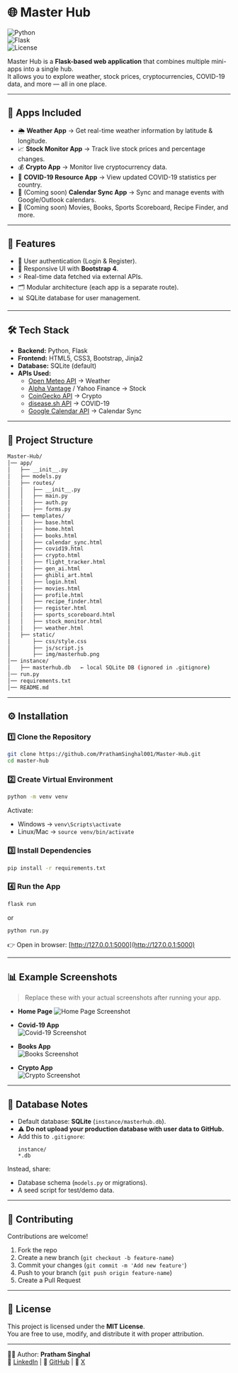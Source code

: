 # 🌐 Master Hub  

![Python](https://img.shields.io/badge/Python-3.9%2B-blue)  
![Flask](https://img.shields.io/badge/Flask-Framework-lightgrey)  
![License](https://img.shields.io/badge/License-MIT-green)  

Master Hub is a **Flask-based web application** that combines multiple mini-apps into a single hub.  
It allows you to explore weather, stock prices, cryptocurrencies, COVID-19 data, and more — all in one place.  

---

## 📌 Apps Included
- 🌦 **Weather App** → Get real-time weather information by latitude & longitude.  
- 📈 **Stock Monitor App** → Track live stock prices and percentage changes.  
- 💰 **Crypto App** → Monitor live cryptocurrency data.  
- 🦠 **COVID-19 Resource App** → View updated COVID-19 statistics per country.  
- 📅 (Coming soon) **Calendar Sync App** → Sync and manage events with Google/Outlook calendars.  
- 🎥 (Coming soon) Movies, Books, Sports Scoreboard, Recipe Finder, and more.  

---

## 🚀 Features
- 🔐 User authentication (Login & Register).  
- 📱 Responsive UI with **Bootstrap 4**.  
- ⚡ Real-time data fetched via external APIs.  
- 🗂 Modular architecture (each app is a separate route).  
- 📊 SQLite database for user management.  

---

## 🛠️ Tech Stack
- **Backend:** Python, Flask  
- **Frontend:** HTML5, CSS3, Bootstrap, Jinja2  
- **Database:** SQLite (default)  
- **APIs Used:**  
  - [Open Meteo API](https://open-meteo.com/) → Weather  
  - [Alpha Vantage](https://www.alphavantage.co/) / Yahoo Finance → Stock  
  - [CoinGecko API](https://www.coingecko.com/en/api) → Crypto  
  - [disease.sh API](https://disease.sh/) → COVID-19  
  - [Google Calendar API](https://developers.google.com/calendar) → Calendar Sync  

---

## 📂 Project Structure
```bash
Master-Hub/
│── app/
│   ├── __init__.py
│   ├── models.py
│   ├── routes/
│   │   ├── __init__.py
│   │   ├── main.py
│   │   ├── auth.py
│   │   ├── forms.py
│   ├── templates/
│   │   ├── base.html
│   │   ├── home.html
│   │   ├── books.html
│   │   ├── calendar_sync.html
│   │   ├── covid19.html
│   │   ├── crypto.html
│   │   ├── flight_tracker.html
│   │   ├── gen_ai.html
│   │   ├── ghibli_art.html
│   │   ├── login.html
│   │   ├── movies.html
│   │   ├── profile.html
│   │   ├── recipe_finder.html
│   │   ├── register.html
│   │   ├── sports_scoreboard.html
│   │   ├── stock_monitor.html
│   │   ├── weather.html
│   ├── static/
│       ├── css/style.css
│       ├── js/script.js
│       ├── img/masterhub.png
│── instance/
│   ├── masterhub.db   ← local SQLite DB (ignored in .gitignore)
│── run.py
│── requirements.txt
│── README.md
```

---

## ⚙️ Installation

### 1️⃣ Clone the Repository
```bash
git clone https://github.com/PrathamSinghal001/Master-Hub.git
cd master-hub
```

### 2️⃣ Create Virtual Environment
```bash
python -m venv venv
```

Activate:
- Windows → `venv\Scripts\activate`  
- Linux/Mac → `source venv/bin/activate`

### 3️⃣ Install Dependencies
```bash
pip install -r requirements.txt
```

### 4️⃣ Run the App
```bash
flask run
```
or
```bash
python run.py
```

👉 Open in browser: [http://127.0.0.1:5000](http://127.0.0.1:5000)  

---

## 📊 Example Screenshots  

> Replace these with your actual screenshots after running your app.
- **Home Page**
  ![Home Page Screenshot](https://github.com/PrathamSinghal001/Master-Hub/blob/420df1f87d0c46335410f94cb59f176b6547c93b/Screenshot_25-9-2025_175551_127.0.0.1.jpeg)
- **Covid-19 App**  
  ![Covid-19 Screenshot](https://github.com/PrathamSinghal001/Master-Hub/blob/0155bc601fbd74a46cd3bc51a237935258d95f3c/Screenshot_25-9-2025_175244_127.0.0.1.jpeg)  

- **Books App**  
  ![Books Screenshot](https://github.com/PrathamSinghal001/Master-Hub/blob/84a418d79aec5f355d5513f6c81323d9a8f70e56/Screenshot_25-9-2025_174716_127.0.0.1.jpeg)  

- **Crypto App**  
  ![Crypto Screenshot](https://github.com/PrathamSinghal001/Master-Hub/blob/84a418d79aec5f355d5513f6c81323d9a8f70e56/Screenshot_25-9-2025_17467_127.0.0.1.jpeg)  

---

## 🔐 Database Notes
- Default database: **SQLite** (`instance/masterhub.db`).  
- ⚠️ **Do not upload your production database with user data to GitHub.**  
- Add this to `.gitignore`:  
  ```gitignore
  instance/
  *.db
  ```

Instead, share:
- Database schema (`models.py` or migrations).  
- A seed script for test/demo data.  

---

## 🤝 Contributing
Contributions are welcome!  

1. Fork the repo  
2. Create a new branch (`git checkout -b feature-name`)  
3. Commit your changes (`git commit -m 'Add new feature'`)  
4. Push to your branch (`git push origin feature-name`)  
5. Create a Pull Request  

---

## 📜 License
This project is licensed under the **MIT License**.  
You are free to use, modify, and distribute it with proper attribution.  

---

👨‍💻 Author: **Pratham Singhal**  
🔗 [LinkedIn](http://www.linkedin.com/in/pratham-singhal001) |
🔗 [GitHub](https://github.com/PrathamSinghal001) | 
🔗 [X](https://x.com/prathamsinghal0)  
